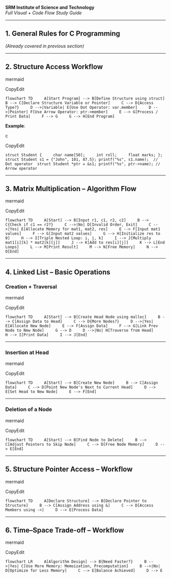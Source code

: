 

**SRM Institute of Science and Technology**  
_Full Visual + Code Flow Study Guide_

---

## 1. General Rules for C Programming

_(Already covered in previous section)_

---

## 2. Structure Access Workflow

mermaid

CopyEdit

`flowchart TD     A[Start Program] --> B[Define Structure using struct]     B --> C[Declare Structure Variable or Pointer]     C --> D{Access Type?}     D -->|Variable| E[Use Dot Operator: var.member]     D -->|Pointer| F[Use Arrow Operator: ptr->member]     E --> G[Process / Print Data]     F --> G     G --> H[End Program]`

**Example**:

c

CopyEdit

`struct Student {     char name[50];     int roll;     float marks; };  struct Student s1 = {"John", 101, 87.5}; printf("%s", s1.name);  // Dot operator  struct Student *ptr = &s1; printf("%s", ptr->name); // Arrow operator`

---

## 3. Matrix Multiplication – Algorithm Flow

mermaid

CopyEdit

`flowchart TD     A[Start] --> B[Input r1, c1, r2, c2]     B --> C{Check if c1 == r2?}     C -->|No| D[Invalid Order, Exit]     C -->|Yes| E[Allocate Memory for mat1, mat2, res]     E --> F[Input mat1 values]     F --> G[Input mat2 values]     G --> H[Initialize res to 0]     H --> I[Triple Nested Loop: i, j, k]     I --> J[Multiply mat1[i][k] * mat2[k][j]]     J --> K[Add to res[i][j]]     K --> L[End Loops]     L --> M[Print Result]     M --> N[Free Memory]     N --> O[End]`

---

## 4. Linked List – Basic Operations

### Creation + Traversal

mermaid

CopyEdit

`flowchart TD     A[Start] --> B[Create Head Node using malloc]     B --> C[Assign Data to Head]     C --> D{More Nodes?}     D -->|Yes| E[Allocate New Node]     E --> F[Assign Data]     F --> G[Link Prev Node to New Node]     G --> D     D -->|No| H[Traverse from Head]     H --> I[Print Data]     I --> J[End]`

---

### Insertion at Head

mermaid

CopyEdit

`flowchart TD     A[Start] --> B[Create New Node]     B --> C[Assign Data]     C --> D[Point New Node's Next to Current Head]     D --> E[Set Head to New Node]     E --> F[End]`

---

### Deletion of a Node

mermaid

CopyEdit

`flowchart TD     A[Start] --> B[Find Node to Delete]     B --> C[Adjust Pointers to Skip Node]     C --> D[Free Node Memory]     D --> E[End]`

---

## 5. Structure Pointer Access – Workflow

mermaid

CopyEdit

`flowchart TD     A[Declare Structure] --> B[Declare Pointer to Structure]     B --> C[Assign Address using &]     C --> D[Access Members using ->]     D --> E[Process Data]`

---

## 6. Time–Space Trade-off – Workflow

mermaid

CopyEdit

`flowchart LR     A[Algorithm Design] --> B{Need Faster?}     B -->|Yes| C[Use More Memory: Memoization, Precomputation]     B -->|No| D[Optimize for Less Memory]     C --> E[Balance Achieved]     D --> E`